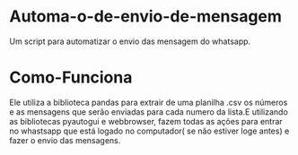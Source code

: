 # Automa-o-de-envio-de-mensagem
Um script para automatizar o envio das mensagem do whatsapp.

# Como-Funciona
Ele utiliza a biblioteca pandas para extrair de uma planilha .csv os números e as mensagens que serão enviadas para cada numero da lista.E utilizando as bibliotecas pyautogui e webbrowser, fazem todas as ações para entrar no whastsapp que está logado no computador( se não estiver loge antes) e fazer o envio das mensagens. 
